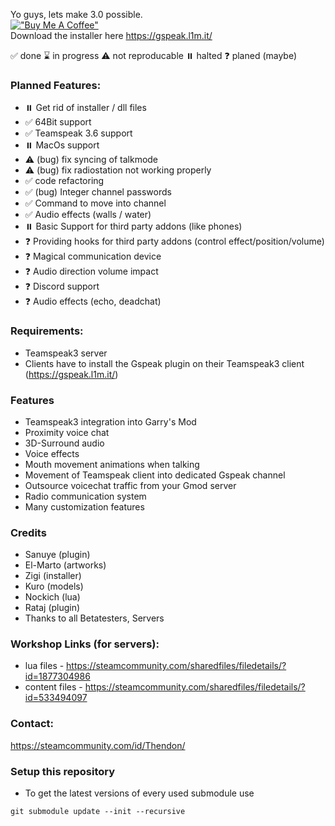 Yo guys, lets make 3.0 possible.\
[!["Buy Me A Coffee"](https://www.buymeacoffee.com/assets/img/custom_images/orange_img.png)](https://www.buymeacoffee.com/thendon)\
Download the installer here https://gspeak.l1m.it/

✅ done
⌛ in progress
⚠️ not reproducable
⏸️ halted
❓ planed (maybe)

### Planned Features: 
* ⏸️ Get rid of installer / dll files
* ✅ 64Bit support 
* ✅ Teamspeak 3.6 support
* ⏸️ MacOs support 
* ⚠️ (bug) fix syncing of talkmode 
* ⚠️ (bug) fix radiostation not working properly 
* ✅ code refactoring
* ✅ (bug) Integer channel passwords
* ✅ Command to move into channel
* ✅ Audio effects (walls / water)
* ⏸️ Basic Support for third party addons (like phones)
* ❓ Providing hooks for third party addons (control effect/position/volume)
* ❓ Magical communication device
* ❓ Audio direction volume impact
* ❓ Discord support
* ❓ Audio effects (echo, deadchat)

### Requirements:

* Teamspeak3 server
* Clients have to install the Gspeak plugin on their Teamspeak3 client (https://gspeak.l1m.it/)

### Features
* Teamspeak3 integration into Garry's Mod
* Proximity voice chat
* 3D-Surround audio
* Voice effects
* Mouth movement animations when talking
* Movement of Teamspeak client into dedicated Gspeak channel
* Outsource voicechat traffic from your Gmod server
* Radio communication system
* Many customization features

### Credits
* Sanuye (plugin)
* El-Marto (artworks)
* Zigi (installer)
* Kuro (models)
* Nockich (lua)
* Rataj (plugin)
* Thanks to all Betatesters, Servers

### Workshop Links (for servers): 
* lua files - https://steamcommunity.com/sharedfiles/filedetails/?id=1877304986
* content files - https://steamcommunity.com/sharedfiles/filedetails/?id=533494097

### Contact:
https://steamcommunity.com/id/Thendon/

### Setup this repository
* To get the latest versions of every used submodule use
```
git submodule update --init --recursive
```